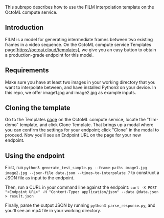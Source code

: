 This subrepo describes how to use the FILM interpolation template on the OctoML compute service.

## Introduction

FILM is a model for generating intermediate frames between two existing frames in a video sequence. On the OctoML compute service Templates page[https://octoai.cloud/templates], we give you an easy button to obtain a production-grade endpoint for this model.


## Requirements
Make sure you have at least two images in your working directory that you want to interpolate between, and have installed Python3 on your device. 
In this repo, we offer image1.jpg and image2.jpg as example inputs.

## Cloning the template

Go to the Templates [page](https://octoai.cloud/templates) on the OctoML compute service, locate the "film-demo" template, and click Clone Template. That brings up a modal where you can confirm the settings for your endpoint; click "Clone" in the modal to proceed. Now you'll see an Endpoint URL on the page for your new endpoint.

## Using the endpoint
First, run `python3 generate_test_sample.py --frame-paths image1.jpg image2.jpg --json-file data.json --times-to-interpolate 7` to construct a JSON file as input to the endpoint.

Then, run a CURL in your command line against the endpoint: `curl -X POST "<Endpoint URL>" -H "Content-Type: application/json" --data @data.json > result.json`

Finally, parse the output JSON by running `python3 parse_response.py`, and you'll see an mp4 file in your working directory.
